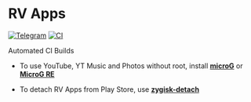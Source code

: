 # RV Apps
[![Telegram](https://img.shields.io/badge/Telegram-2CA5E0?style=for-the-badge&logo=telegram&logoColor=white)](https://t.me/RV_Apps)
[![CI](https://github.com/rjaakash/RV-Apps/actions/workflows/ci.yml/badge.svg?event=schedule)](https://github.com/rjaakash/RV-Apps/actions/workflows/ci.yml)

Automated CI Builds  

- To use YouTube, YT Music and Photos without root, install [**microG**](https://github.com/ReVanced/GmsCore/releases/latest) or [**MicroG RE**](https://github.com/WSTxda/MicroG-RE/releases/latest)

- To detach RV Apps from Play Store, use [**zygisk-detach**](https://github.com/j-hc/zygisk-detach)
